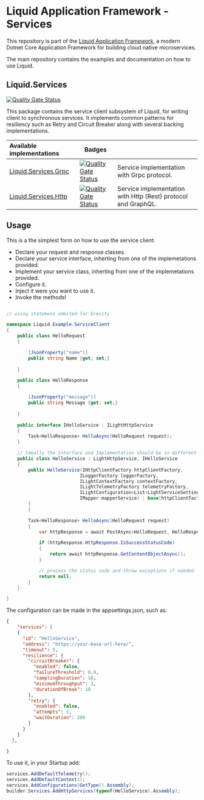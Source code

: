 Liquid Application Framework - Services
=============================================

This repository is part of the [Liquid Application Framework](https://github.com/Avanade/Liquid-Application-Framework), a modern Dotnet Core Application Framework for building cloud native microservices.

The main repository contains the examples and documentation on how to use Liquid.

Liquid.Services
----------------------
[![Quality Gate Status](https://sonarcloud.io/api/project_badges/measure?project=Avanade_Liquid.Services&metric=alert_status)](https://sonarcloud.io/dashboard?id=Avanade_Liquid.Services)

This package contains the service client subsystem of Liquid, for writing client to synchronous services. It implements common patterns for resiliency such as Retry and Circuit Breaker along with several backing implementations.


Available implementations|Badges||
|:--|--|---|
|[Liquid.Services.Grpc](https://github.com/Avanade/Liquid.Services/tree/main/src/Liquid.Services.Grpc)|[![Quality Gate Status](https://sonarcloud.io/api/project_badges/measure?project=Avanade_Liquid.Services.Grpc&metric=alert_status)](https://sonarcloud.io/dashboard?id=Avanade_Liquid.Services.Grpc)| Service implementation with Grpc protocol.|
|[Liquid.Services.Http](https://github.com/Avanade/Liquid.Services/tree/main/src/Liquid.Services.Http)|[![Quality Gate Status](https://sonarcloud.io/api/project_badges/measure?project=Avanade_Liquid.Services.Http&metric=alert_status)](https://sonarcloud.io/dashboard?id=Avanade_Liquid.Services.Http)| Service implementation with Http (Rest) protocol and GraphQL.|

Usage
-----

This is a the simplest form on how to use the service client:

- Declare your request and response classes.
- Declare your service interface, inherting from one of the implemetations provided.
- Implement your service class, inherting from one of the implemetations provided.
- Configure it.
- Inject it were you want to use it.
- Invoke the methods!

```csharp

// using statemens ommited for brevity

namespace Liquid.Example.ServiceClient
{
    public class HelloRequest 
    {

        [JsonProperty("name")]
        public string Name {get; set;}
       
    }

    public class HelloResponse
    {

        [JsonProperty("message")]
        public string Message {get; set;}
       
    }

    public interface IHelloService : ILightHttpService
    {
        Task<HelloResponse> HelloAsync(HelloRequest request);
    }

    // Ideally the Interface and Implementation should be in different projects, to avoid coupling
    public class HelloService : LightHttpService, IHelloService
    {
        public HelloService(IHttpClientFactory httpClientFactory, 
                           ILoggerFactory loggerFactory, 
                           ILightContextFactory contextFactory, 
                           ILightTelemetryFactory telemetryFactory, 
                           ILightConfiguration<List<LightServiceSetting>> servicesSettings, 
                           IMapper mapperService) : base(httpClientFactory, loggerFactory, contextFactory, telemetryFactory, servicesSettings, mapperService)
        {
        }

        Task<HelloResponse> HelloAsync(HelloRequest request)
        {
            var httpResponse = await PostAsync<HelloRequest, HelloResponse>("/hello", request);

            if (httpResponse.HttpResponse.IsSuccessStatusCode)
            {
                return await httpResponse.GetContentObjectAsync();
            }

            // process the status code and throw exceptions if needed.
            return null;
        }
    }

}
```

The configuration can be made in the appsettings.json, such as:

```Json
{
    "services": [
    {
      "id": "HelloService",
      "address": "https://your-base-url-here/",
      "timeout": 5,
      "resilience": {
        "circuitBreaker": {
          "enabled": false,
          "failureThreshold": 0.9,
          "samplingDuration": 10,
          "minimumThroughput": 3,
          "durationOfBreak": 10
        },
        "retry": {
          "enabled": false,
          "attempts": 3,
          "waitDuration": 200
        }
      }
    }
  ],

}
```
To use it, in your Startup add:
```C#
services.AddDefaultTelemetry();
services.AddDefaultContext();
services.AddConfigurations(GetType().Assembly);
builder.Services.AddHttpServices(typeof(HelloService).Assembly);
```
